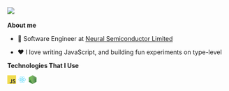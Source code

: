 <img src="https://i.ibb.co/r3mM79W/Screenshot-2024-07-02-100535.png" />



**About me**

- 💼 Software Engineer at [Neural Semiconductor Limited]([http://razorpay.com/](https://www.neural-semiconductor.com/))

- ❤️ I love writing JavaScript, and building fun experiments on type-level


**Technologies That I Use**

<code><img height="20" alt="javascript" src="https://raw.githubusercontent.com/github/explore/80688e429a7d4ef2fca1e82350fe8e3517d3494d/topics/javascript/javascript.png"></code>
<code><img height="20" alt="react" src="https://raw.githubusercontent.com/github/explore/80688e429a7d4ef2fca1e82350fe8e3517d3494d/topics/react/react.png"></code>
<code><img height="20" alt="nodejs" src="https://raw.githubusercontent.com/github/explore/80688e429a7d4ef2fca1e82350fe8e3517d3494d/topics/nodejs/nodejs.png"></code>    
